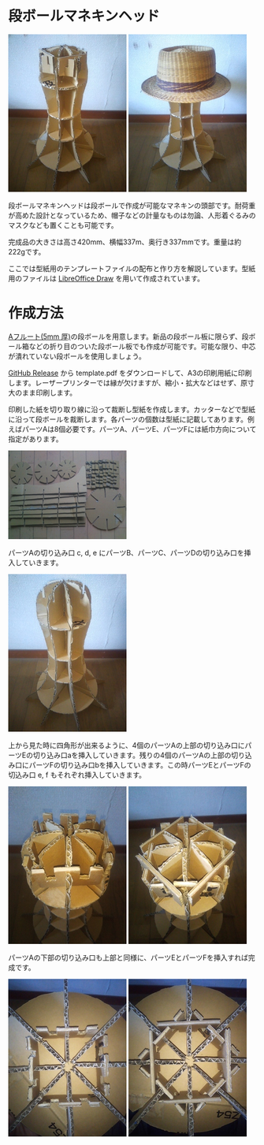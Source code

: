 <!-- Document: readme.md

	All Sailor Moon Memories のマニュアル

	Metadata:

		id - 963e0ad7-3c93-4a3a-a10a-cacdc29cfc15
		author - <qq542vev at https://purl.org/meta/me/>
		version - 1.0.0
		date - 2023-04-27
		since - 2023-04-27
		copyright - Copyright (C) 2023-2023 qq542vev. Some rights reserved.
		license - <CC-BY at https://creativecommons.org/licenses/by/4.0/>
		package - danbooru-mannequin-head

	See Also:

		* <Project homepage at https://github.com/qq542vev/danbooru-mannequin-head>
		* <Bag report at https://github.com/qq542vev/danbooru-mannequin-head/issues>
-->

# 段ボールマネキンヘッド

[![product1.jpg](images/thumbnails/product1.jpg)](images/product1.jpg) [![product2.jpg](images/thumbnails/product2.jpg)](images/product2.jpg)

段ボールマネキンヘッドは段ボールで作成が可能なマネキンの頭部です。耐荷重が高めた設計となっているため、帽子などの計量なものは勿論、人形着ぐるみのマスクなども置くことも可能です。

完成品の大きさは高さ420mm、横幅337m、奥行き337mmです。重量は約222gです。

ここでは型紙用のテンプレートファイルの配布と作り方を解説しています。型紙用のファイルは [LibreOffice Draw](https://www.libreoffice.org/discover/draw/) を用いて作成されています。

# 作成方法

[Aフルート(5mm 厚)](https://www.bestcarton.com/jp/guide/danball/a-flute.html)の段ボールを用意します。新品の段ボール板に限らず、段ボール箱などの折り目のついた段ボール板でも作成が可能です。可能な限り、中芯が潰れていない段ボールを使用しましょう。

[GitHub Release](https://github.com/qq542vev/danbooru-mannequin-head/releases/latest) から template.pdf をダウンロードして、A3の印刷用紙に印刷します。レーザープリンターでは縁が欠けますが、縮小・拡大などはせず、原寸大のまま印刷します。

印刷した紙を切り取り線に沿って裁断し型紙を作成します。カッターなどで型紙に沿って段ボールを裁断します。各パーツの個数は型紙に記載してあります。例えばパーツAは8個必要です。パーツA、パーツE、パーツFには紙巾方向について指定があります。

[![make1.jpg](images/thumbnails/make1.jpg)](images/make1.jpg)

パーツAの切り込み口 c, d, e にパーツB、パーツC、パーツDの切り込み口を挿入していきます。

[![make2.jpg](images/thumbnails/make2.jpg)](images/make2.jpg)

上から見た時に四角形が出来るように、4個のパーツAの上部の切り込み口にパーツEの切り込み口aを挿入していきます。残りの4個のパーツAの上部の切り込み口にパーツFの切り込み口bを挿入していきます。この時パーツEとパーツFの切込み口 e, f もそれぞれ挿入していきます。

[![make3.jpg](images/thumbnails/make3.jpg)](images/make3.jpg) [![make4.jpg](images/thumbnails/make4.jpg)](images/make4.jpg)

パーツAの下部の切り込み口も上部と同様に、パーツEとパーツFを挿入すれば完成です。

[![make5.jpg](images/thumbnails/make5.jpg)](images/make5.jpg) [![make6.jpg](images/thumbnails/make6.jpg)](images/make6.jpg)

